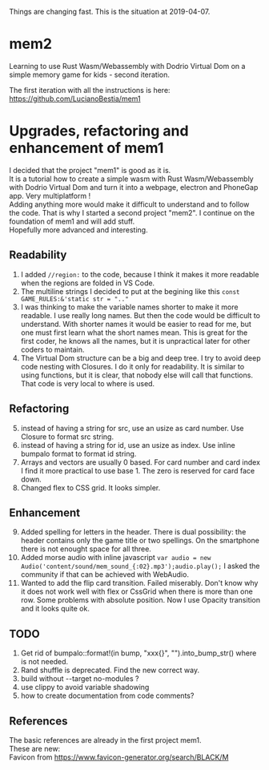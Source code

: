 Things are changing fast. This is the situation at 2019-04-07.
# mem2

Learning to use Rust Wasm/Webassembly with Dodrio Virtual Dom on a simple memory game for kids - second iteration. 
 
The first iteration with all the instructions is here:  
https://github.com/LucianoBestia/mem1  

# Upgrades, refactoring and enhancement of mem1
I decided that the project "mem1" is good as it is.   
It is a tutorial how to create a simple wasm with Rust Wasm/Webassembly with Dodrio Virtual Dom and turn it into a webpage, electron and PhoneGap app. Very multiplatform !  
Adding anything more would make it difficult to understand and to follow the code. 
That is why I started a second project "mem2". I continue on the foundation of mem1 and will add stuff.  
Hopefully more advanced and interesting.

## Readability
1. I added `//region:` to the code, because I think it makes it more readable when the regions are folded in VS Code.  
2. The multiline strings I decided to put at the begining like this `const GAME_RULES:&'static str = ".."`  
3. I was thinking to make the variable names shorter to make it more readable. I use really long names. But then the code would be difficult to understand. With shorter names it would be easier to read for me, but one must first learn what the short names mean. This is great for the first coder, he knows all the names, but it is unpractical later for other coders to maintain.  
4. The Virtual Dom structure can be a big and deep tree. I try to avoid deep code nesting with Closures. I do it only for readability. It is similar to using functions, but it is clear, that nobody else will call that functions. That code is very local to where is used.  
## Refactoring
5. instead of having a string for src, use an usize as card number. Use Closure to format src string. 
6. instead of having a string for id, use an usize as index. Use inline bumpalo format to format id string. 
7. Arrays and vectors are usually 0 based. For card number and card index I find it more practical to use base 1. The zero is reserved for card face down. 
8. Changed flex to CSS grid. It looks simpler.  

## Enhancement
9. Added spelling for letters in the header. There is dual possibility: the header contains only the game title or two spellings. On the smartphone there is not enought space for all three.
10. Added morse audio with inline javascript `var audio = new Audio('content/sound/mem_sound_{:02}.mp3');audio.play();`  I asked the community if that can be achieved with WebAudio.  
11. Wanted to add the flip card transition. Failed miserably. Don't know why it does not work well with flex or CssGrid when there is more than one row. Some problems with absolute position. Now I use Opacity transition and it looks quite ok.

## TODO
1. Get rid of bumpalo::format!(in bump, "xxx{}", "").into_bump_str() where is not needed.
2. Rand shuffle is deprecated. Find the new correct way.
3. build without --target no-modules ?
4. use clippy to avoid variable shadowing
5. how to create documentation from code comments?

## References
The basic references are already in the first project mem1.  
These are new:  
Favicon from https://www.favicon-generator.org/search/BLACK/M  

